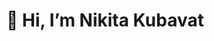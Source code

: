 <h1>👋 Hi, I’m Nikita Kubavat </h1>

<!---
nikita7819/nikita7819 is a ✨ special ✨ repository because its `README.md` (this file) appears on your GitHub profile.
You can click the Preview link to take a look at your changes.
--->
